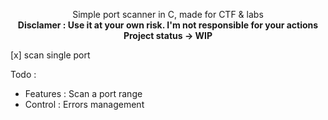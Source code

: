 <p align="center">
Simple port scanner in C, made for CTF & labs
<br>
<strong>Disclamer : Use it at your own risk. I'm not responsible for your actions</strong>
<br>
<strong>Project status -> WIP</strong>
</p>


[x] scan single port 


Todo :
- Features : Scan a port range
- Control : Errors management
